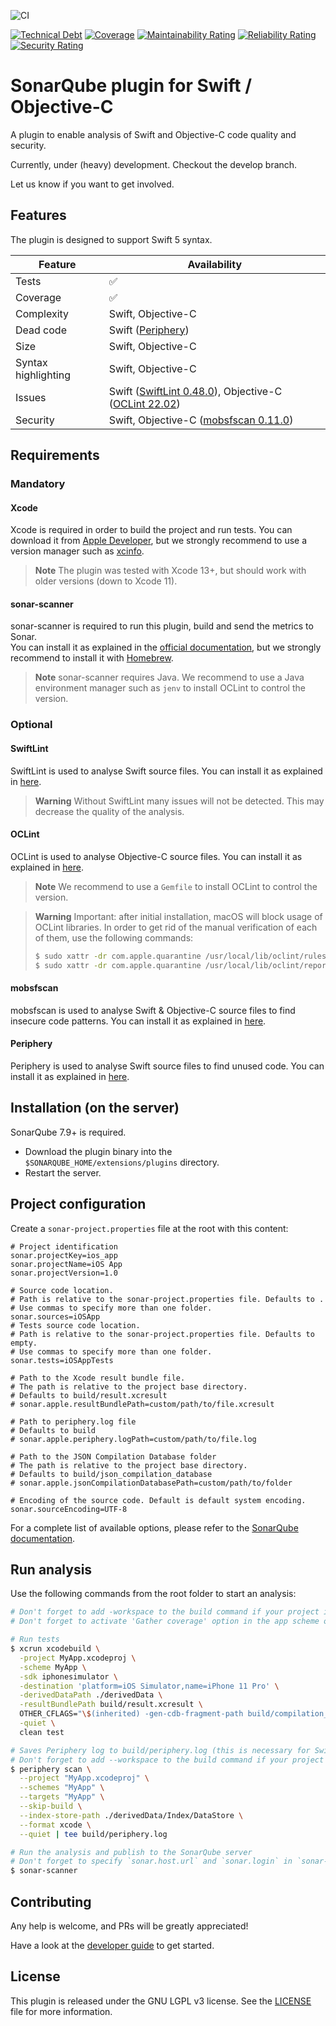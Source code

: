 
![CI](https://github.com/insideapp-oss/sonar-flutter/workflows/CI/badge.svg)

[![Technical Debt](https://sonarcloud.io/api/project_badges/measure?project=insideapp-oss_sonar-apple&metric=sqale_index)](https://sonarcloud.io/summary/new_code?id=insideapp-oss_sonar-apple)
[![Coverage](https://sonarcloud.io/api/project_badges/measure?project=insideapp-oss_sonar-apple&metric=coverage)](https://sonarcloud.io/summary/new_code?id=insideapp-oss_sonar-apple)
[![Maintainability Rating](https://sonarcloud.io/api/project_badges/measure?project=insideapp-oss_sonar-apple&metric=sqale_rating)](https://sonarcloud.io/summary/new_code?id=insideapp-oss_sonar-apple)
[![Reliability Rating](https://sonarcloud.io/api/project_badges/measure?project=insideapp-oss_sonar-apple&metric=reliability_rating)](https://sonarcloud.io/summary/new_code?id=insideapp-oss_sonar-apple)
[![Security Rating](https://sonarcloud.io/api/project_badges/measure?project=insideapp-oss_sonar-apple&metric=security_rating)](https://sonarcloud.io/summary/new_code?id=insideapp-oss_sonar-apple)


# SonarQube plugin for Swift / Objective-C

A plugin to enable analysis of Swift and Objective-C code quality and security.

Currently, under (heavy) development. Checkout the develop branch.

Let us know if you want to get involved.

## Features

The plugin is designed to support Swift 5 syntax.

| Feature             | Availability                                                                                                      |
|---------------------|-------------------------------------------------------------------------------------------------------------------|
| Tests               | ✅                                                                                                                 |
| Coverage            | ✅                                                                                                                 |
| Complexity          | Swift, Objective-C                                                                                                |
| Dead code           | Swift ([Periphery](https://github.com/peripheryapp/periphery))                                                    |
| Size                | Swift, Objective-C                                                                                                |
| Syntax highlighting | Swift, Objective-C                                                                                                |
| Issues              | Swift ([SwiftLint 0.48.0](https://github.com/realm/SwiftLint)), Objective-C ([OCLint 22.02](https://oclint.org/)) |
| Security            | Swift, Objective-C ([mobsfscan 0.11.0](https://github.com/MobSF/mobsfscan))                                       |

## Requirements

### Mandatory

#### Xcode

Xcode is required in order to build the project and run tests.
You can download it from [Apple Developer](https://developer.apple.com/download/), but we strongly recommend to use a version manager such as [xcinfo](https://github.com/xcodereleases/xcinfo).

> **Note**
> The plugin was tested with Xcode 13+, but should work with older versions (down to Xcode 11).

#### sonar-scanner

sonar-scanner is required to run this plugin, build and send the metrics to Sonar.  
You can install it as explained in the [official documentation]((https://docs.sonarqube.org/latest/analysis/scan/sonarscanner/)), but we strongly recommend to install it with [Homebrew](https://github.com/Homebrew/brew).

> **Note**
> sonar-scanner requires Java.
> We recommend to use a Java environment manager such as `jenv` to install OCLint to control the version.

### Optional

#### SwiftLint

SwiftLint is used to analyse Swift source files.
You can install it as explained in [here](https://github.com/realm/SwiftLint).

> **Warning**
> Without SwiftLint many issues will not be detected. This may decrease the quality of the analysis.  

#### OCLint

OCLint is used to analyse Objective-C source files.
You can install it as explained in [here](https://docs.oclint.org/en/stable/intro/homebrew.html).

> **Note**
> We recommend to use a `Gemfile` to install OCLint to control the version.

> **Warning**
> Important: after initial installation, macOS will block usage of OCLint libraries. In order to get rid of the manual verification of each of them, use the following commands:
>
> ```bash
> $ sudo xattr -dr com.apple.quarantine /usr/local/lib/oclint/rules/lib*
> $ sudo xattr -dr com.apple.quarantine /usr/local/lib/oclint/reporters/lib*
> ```

#### mobsfscan

mobsfscan is used to analyse Swift & Objective-C source files to find insecure code patterns.
You can install it as explained in [here](https://github.com/MobSF/mobsfscan).

#### Periphery

Periphery is used to analyse Swift source files to find unused code.
You can install it as explained in [here](https://github.com/peripheryapp/periphery).

## Installation (on the server)

SonarQube 7.9+ is required.

- Download the plugin binary into the ``$SONARQUBE_HOME/extensions/plugins`` directory.
- Restart the server.

## Project configuration

Create a ``sonar-project.properties`` file at the root with this content:

```properties
# Project identification
sonar.projectKey=ios_app
sonar.projectName=iOS App
sonar.projectVersion=1.0
	
# Source code location.
# Path is relative to the sonar-project.properties file. Defaults to .
# Use commas to specify more than one folder.
sonar.sources=iOSApp
# Tests source code location.
# Path is relative to the sonar-project.properties file. Defaults to empty.
# Use commas to specify more than one folder.
sonar.tests=iOSAppTests

# Path to the Xcode result bundle file. 
# The path is relative to the project base directory.
# Defaults to build/result.xcresult
# sonar.apple.resultBundlePath=custom/path/to/file.xcresult

# Path to periphery.log file
# Defaults to build
# sonar.apple.periphery.logPath=custom/path/to/file.log

# Path to the JSON Compilation Database folder
# The path is relative to the project base directory.
# Defaults to build/json_compilation_database
# sonar.apple.jsonCompilationDatabasePath=custom/path/to/folder

# Encoding of the source code. Default is default system encoding.
sonar.sourceEncoding=UTF-8
```

For a complete list of available options, please refer to the [SonarQube documentation](https://docs.sonarqube.org/latest/analysis/analysis-parameters/).

## Run analysis

Use the following commands from the root folder to start an analysis:

```bash
# Don't forget to add -workspace to the build command if your project is part of a workspace
# Don't forget to activate 'Gather coverage' option in the app scheme or add '-enableCodeCoverage YES' to the following command

# Run tests 
$ xcrun xcodebuild \
  -project MyApp.xcodeproj \
  -scheme MyApp \
  -sdk iphonesimulator \
  -destination 'platform=iOS Simulator,name=iPhone 11 Pro' \
  -derivedDataPath ./derivedData \
  -resultBundlePath build/result.xcresult \
  OTHER_CFLAGS="\$(inherited) -gen-cdb-fragment-path build/compilation_database" \
  -quiet \
  clean test

# Saves Periphery log to build/periphery.log (this is necessary for Swift dead code analysis)
# Don't forget to add --workspace to the build command if your project is part of a workspace
$ periphery scan \
  --project "MyApp.xcodeproj" \
  --schemes "MyApp" \
  --targets "MyApp" \
  --skip-build \
  --index-store-path ./derivedData/Index/DataStore \
  --format xcode \
  --quiet | tee build/periphery.log

# Run the analysis and publish to the SonarQube server
# Don't forget to specify `sonar.host.url` and `sonar.login` in `sonar-project.properties` or supply it to the following command.
$ sonar-scanner
```

## Contributing

Any help is welcome, and PRs will be greatly appreciated!

Have a look at the [developer guide](https://github.com/insideapp-oss/sonar-apple/blob/main/DEVELOP.md) to get started.

## License

This plugin is released under the GNU LGPL v3 license. See the [LICENSE](https://github.com/insideapp-oss/sonar-apple/blob/main/LICENSE.md) file for more information.
